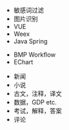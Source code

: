
* 敏感词过滤
* 图片识别
* VUE
* Weex
* Java Spring

+ BMP Workflow
+ EChart

- 新闻
- 小说
- 古文，注释，译文
- 数据，GDP etc.
- 考试，解释，答案
- 评论
